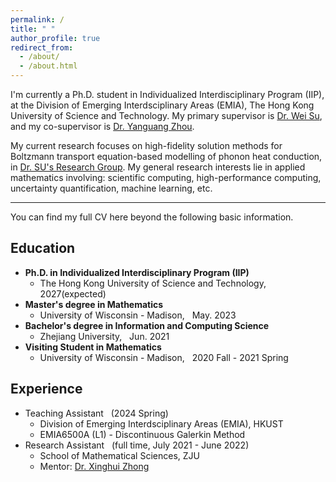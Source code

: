 ```yaml
---
permalink: /
title: " "
author_profile: true
redirect_from: 
  - /about/
  - /about.html
---
```


I'm currently a Ph.D. student in Individualized Interdisciplinary Program (IIP), at the Division of Emerging Interdsciplinary Areas (EMIA), The Hong Kong University of Science and Technology. My primary supervisor is [Dr. Wei Su](https://facultyprofiles.hkust.edu.hk/profiles.php?profile=wei-su-weisu), and my co-supervisor is [Dr. Yanguang Zhou](https://seng.hkust.edu.hk/about/people/faculty/yanguang-zhou).

My current research focuses on high-fidelity solution methods for Boltzmann transport equation-based modelling of phonon heat conduction, in [Dr. SU's Research Group](https://weisu-mae.github.io/). My general research interests lie in applied mathematics involving: scientific computing, high-performance computing, uncertainty quantification, machine learning, etc.

---

You can find my full CV here beyond the following basic information.

## Education
- **Ph.D. in Individualized Interdisciplinary Program (IIP)**
  - The Hong Kong University of Science and Technology, &nbsp; 2027(expected)
- **Master's degree in Mathematics**
  - University of Wisconsin - Madison, &nbsp;  May. 2023
- **Bachelor's degree in Information and Computing Science**
  - Zhejiang University, &nbsp; Jun. 2021
- **Visiting Student in Mathematics**
  - University of Wisconsin - Madison, &nbsp; 2020 Fall - 2021 Spring
  
## Experience
- Teaching Assistant &nbsp; (2024 Spring)
  - Division of Emerging Interdsciplinary Areas (EMIA), HKUST
  - EMIA6500A (L1) - Discontinuous Galerkin Method
- Research Assistant &nbsp; (full time, July 2021 - June 2022)
  - School of Mathematical Sciences, ZJU
  - Mentor: [Dr. Xinghui Zhong](https://person.zju.edu.cn/en/zhongxh)
